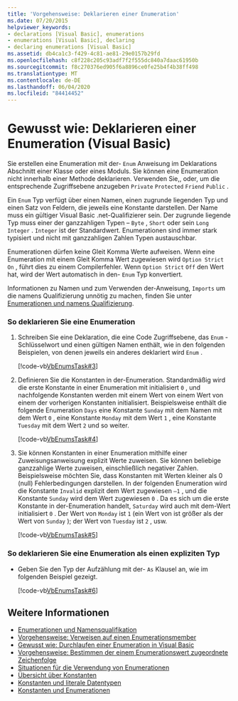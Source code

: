 ```yaml
---
title: 'Vorgehensweise: Deklarieren einer Enumeration'
ms.date: 07/20/2015
helpviewer_keywords:
- declarations [Visual Basic], enumerations
- enumerations [Visual Basic], declaring
- declaring enumerations [Visual Basic]
ms.assetid: db4ca1c3-f429-4c81-ae81-29e0157b29fd
ms.openlocfilehash: c8f228c205c93adf7f2f555dc840a7daac61950b
ms.sourcegitcommit: f8c270376ed905f6a8896ce0fe25b4f4b38ff498
ms.translationtype: MT
ms.contentlocale: de-DE
ms.lasthandoff: 06/04/2020
ms.locfileid: "84414452"
---
```

# <a name="how-to-declare-enumerations-visual-basic"></a>Gewusst wie: Deklarieren einer Enumeration (Visual Basic)
Sie erstellen eine Enumeration mit der- `Enum` Anweisung im Deklarations Abschnitt einer Klasse oder eines Moduls. Sie können eine Enumeration nicht innerhalb einer Methode deklarieren. Verwenden Sie,, oder, um die entsprechende Zugriffsebene anzugeben `Private` `Protected` `Friend` `Public` .  
  
 Ein `Enum` Typ verfügt über einen Namen, einen zugrunde liegenden Typ und einen Satz von Feldern, die jeweils eine Konstante darstellen. Der Name muss ein gültiger Visual Basic .net-Qualifizierer sein. Der zugrunde liegende Typ muss einer der ganzzahligen Typen – `Byte` , `Short` oder sein `Long` `Integer` . `Integer` ist der Standardwert. Enumerationen sind immer stark typisiert und nicht mit ganzzahligen Zahlen Typen austauschbar.  
  
 Enumerationen dürfen keine Gleit Komma Werte aufweisen. Wenn eine Enumeration mit einem Gleit Komma Wert zugewiesen wird `Option Strict On` , führt dies zu einem Compilerfehler. Wenn `Option Strict` `Off` den Wert hat, wird der Wert automatisch in den- `Enum` Typ konvertiert.  
  
 Informationen zu Namen und zum Verwenden der-Anweisung, `Imports` um die namens Qualifizierung unnötig zu machen, finden Sie unter [Enumerationen und namens Qualifizierung](enumerations-and-name-qualification.md).  
  
### <a name="to-declare-an-enumeration"></a>So deklarieren Sie eine Enumeration  
  
1. Schreiben Sie eine Deklaration, die eine Code Zugriffsebene, das `Enum` -Schlüsselwort und einen gültigen Namen enthält, wie in den folgenden Beispielen, von denen jeweils ein anderes deklariert wird `Enum` .  
  
     [!code-vb[VbEnumsTask#3](~/samples/snippets/visualbasic/VS_Snippets_VBCSharp/VbEnumsTask/VB/Class2.vb#3)]  
  
2. Definieren Sie die Konstanten in der-Enumeration. Standardmäßig wird die erste Konstante in einer Enumeration mit initialisiert `0` , und nachfolgende Konstanten werden mit einem Wert von einem Wert von einem der vorherigen Konstanten initialisiert. Beispielsweise enthält die folgende Enumeration `Days` eine Konstante `Sunday` mit dem Namen mit dem Wert `0` , eine Konstante `Monday` mit dem Wert `1` , eine Konstante `Tuesday` mit dem Wert `2` und so weiter.  
  
     [!code-vb[VbEnumsTask#4](~/samples/snippets/visualbasic/VS_Snippets_VBCSharp/VbEnumsTask/VB/Class2.vb#4)]  
  
3. Sie können Konstanten in einer Enumeration mithilfe einer Zuweisungsanweisung explizit Werte zuweisen. Sie können beliebige ganzzahlige Werte zuweisen, einschließlich negativer Zahlen. Beispielsweise möchten Sie, dass Konstanten mit Werten kleiner als 0 (null) Fehlerbedingungen darstellen. In der folgenden Enumeration wird die Konstante `Invalid` explizit dem Wert zugewiesen `–1` , und die Konstante `Sunday` wird dem Wert zugewiesen `0` . Da es sich um die erste Konstante in der-Enumeration handelt, `Saturday` wird auch mit dem-Wert initialisiert `0` . Der Wert von `Monday` ist `1` (ein Wert von ist größer als der Wert von `Sunday` ); der Wert von `Tuesday` ist `2` , usw.  
  
     [!code-vb[VbEnumsTask#5](~/samples/snippets/visualbasic/VS_Snippets_VBCSharp/VbEnumsTask/VB/Class2.vb#5)]  
  
### <a name="to-declare-an-enumeration-as-an-explicit-type"></a>So deklarieren Sie eine Enumeration als einen expliziten Typ  
  
- Geben Sie den Typ der Aufzählung mit der- `As` Klausel an, wie im folgenden Beispiel gezeigt.  
  
     [!code-vb[VbEnumsTask#6](~/samples/snippets/visualbasic/VS_Snippets_VBCSharp/VbEnumsTask/VB/Class2.vb#6)]  
  
## <a name="see-also"></a>Weitere Informationen

- [Enumerationen und Namensqualifikation](enumerations-and-name-qualification.md)
- [Vorgehensweise: Verweisen auf einen Enumerationsmember](how-to-refer-to-an-enumeration-member.md)
- [Gewusst wie: Durchlaufen einer Enumeration in Visual Basic](how-to-iterate-through-an-enumeration.md)
- [Vorgehensweise: Bestimmen der einem Enumerationswert zugeordnete Zeichenfolge](how-to-determine-the-string-associated-with-an-enumeration-value.md)
- [Situationen für die Verwendung von Enumerationen](when-to-use-an-enumeration.md)
- [Übersicht über Konstanten](constants-overview.md)
- [Konstanten und literale Datentypen](constant-and-literal-data-types.md)
- [Konstanten und Enumerationen](../../../language-reference/constants-and-enumerations.md)
